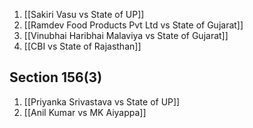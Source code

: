 1. [[Sakiri Vasu vs State of UP]]
2. [[Ramdev Food Products Pvt Ltd vs State of Gujarat]]
3. [[Vinubhai Haribhai Malaviya vs State of Gujarat]]
4. [[CBI vs State of Rajasthan]]

## Section 156(3)
1. [[Priyanka Srivastava vs State of UP]]
2. [[Anil Kumar vs MK Aiyappa]]
